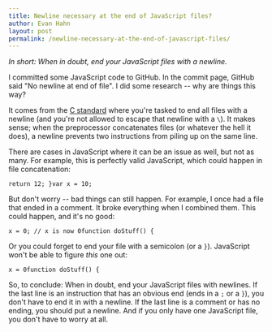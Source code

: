 ```yaml
---
title: Newline necessary at the end of JavaScript files?
author: Evan Hahn
layout: post
permalink: /newline-necessary-at-the-end-of-javascript-files/
---
```

*In short: When in doubt, end your JavaScript files with a newline.*

I committed some JavaScript code to GitHub. In the commit page, GitHub said "No newline at end of file". I did some research -- why are things this way?

It comes from the [C standard](http://c0x.coding-guidelines.com/5.1.1.2.html) where you're tasked to end all files with a newline (and you're not allowed to escape that newline with a `\`). It makes sense; when the preprocessor concatenates files (or whatever the hell it does), a newline prevents two instructions from piling up on the same line.

There are cases in JavaScript where it can be an issue as well, but not as many. For example, this is perfectly valid JavaScript, which could happen in file concatenation:

    return 12; }var x = 10;

But don't worry -- bad things can still happen. For example, I once had a file that ended in a comment. It broke everything when I combined them. This could happen, and it's no good:

    x = 0; // x is now 0function doStuff() {

Or you could forget to end your file with a semicolon (or a `}`). JavaScript won't be able to figure *this* one out:

    x = 0function doStuff() {

So, to conclude: When in doubt, end your JavaScript files with newlines. If the last line is an instruction that has an obvious end (ends in a `;` or a `}`), you don't have to end it in with a newline. If the last line is a comment or has no ending, you should put a newline. And if you only have one JavaScript file, you don't have to worry at all.
